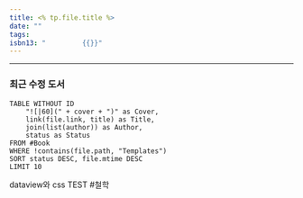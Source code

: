 ```yaml
---
title: <% tp.file.title %>
date: ""
tags: 
isbn13: "         {{}}"
---
```



---
### 최근 수정 도서
```dataview
TABLE WITHOUT ID
	"![|60](" + cover + ")" as Cover,
	link(file.link, title) as Title,
	join(list(author)) as Author,
	status as Status
FROM #Book 
WHERE !contains(file.path, "Templates")
SORT status DESC, file.mtime DESC
LIMIT 10
```

dataview와 
css TEST
#철학 